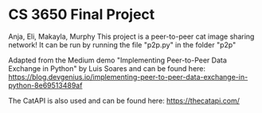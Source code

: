 # CS 3650 Final Project
Anja, Eli, Makayla, Murphy
This project is a peer-to-peer cat image sharing network! It can be run by running the file "p2p.py" in the folder "p2p"

Adapted from the Medium demo "Implementing Peer-to-Peer Data Exchange in Python" by Luis Soares and can be found here: https://blog.devgenius.io/implementing-peer-to-peer-data-exchange-in-python-8e69513489af 

The CatAPI is also used and can be found here: https://thecatapi.com/
